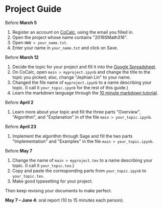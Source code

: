 # Project Guide

Before **March 5**
1. Register an account on [CoCalc](https://cocalc.com/), using the email you filled in.
2. Open the project whose name contains "2019SMath316".
3. Open `HW0 > your_name.txt`.
4. Enter your name in `your_name.txt` and click on Save.

Before **March 12**
1. Decide the topic for your project and fill it into the [Google Spreadsheet](https://docs.google.com/spreadsheets/d/1g4T5AaM7NxUu28cFv3z0Dzg3ODD_zyc6WFU2rEITLTk/edit?usp=sharing).
2. On CoCalc, open `main > myproject.ipynb` and change the title to the topic you picked; also, change "Jephian Lin" to your name.
3. Changed the file name of `myproject.ipynb` to a name describing your topic.  (I call it `your_topic.ipynb` for the rest of this guide.)
4. Learn the markdown language through the [10 minute markdown tutorial](https://commonmark.org/help/tutorial/).

Before **April 2**
1. Learn more about your topic and fill the three parts "Overview", "Algorithm", and "Explanation" in of the file `main > your_topic.ipynb`.

Before **April 23**
1. Implement the algorithm through Sage and fill the two parts "Implementation" and "Examples" in the file `main > your_topic.ipynb`.

Before **May 7**
1. Change the name of `main > myproject.tex` to a name describing your topic.  (I call it `your_topic.tex`.)
2. Copy and paste the corresponding parts from `your_topic.ipynb` to `your_topic.tex`.  
3. Make good typesetting for your project.

Then keep revising your documents to make perfect.

**May 7 &ndash; June 4**:  oral report (10 to 15 minutes each person).
